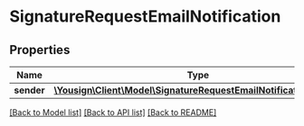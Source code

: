 # SignatureRequestEmailNotification

## Properties
Name | Type | Description | Notes
------------ | ------------- | ------------- | -------------
**sender** | [**\Yousign\Client\Model\SignatureRequestEmailNotificationSender**](SignatureRequestEmailNotificationSender.md) |  | 

[[Back to Model list]](../../README.md#documentation-for-models) [[Back to API list]](../../README.md#documentation-for-api-endpoints) [[Back to README]](../../README.md)
